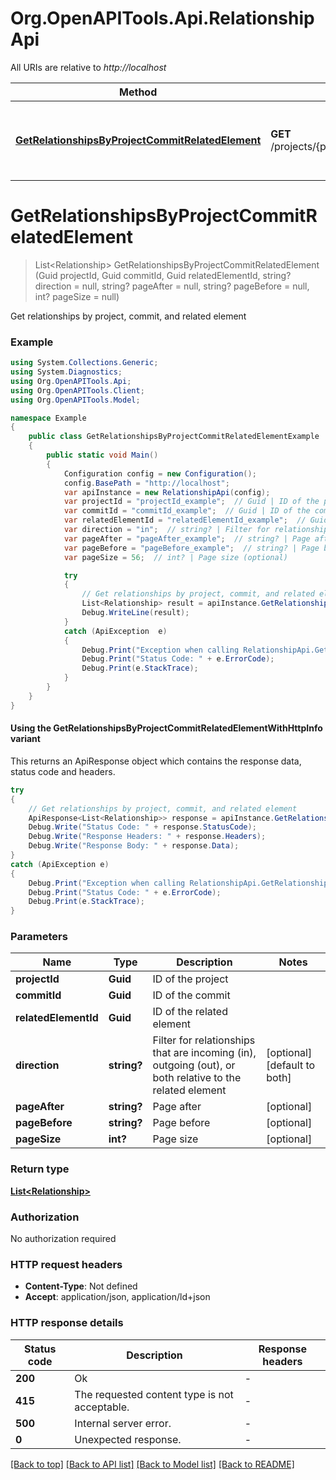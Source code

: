 # Org.OpenAPITools.Api.RelationshipApi

All URIs are relative to *http://localhost*

| Method | HTTP request | Description |
|--------|--------------|-------------|
| [**GetRelationshipsByProjectCommitRelatedElement**](RelationshipApi.md#getrelationshipsbyprojectcommitrelatedelement) | **GET** /projects/{projectId}/commits/{commitId}/elements/{relatedElementId}/relationships | Get relationships by project, commit, and related element |

<a id="getrelationshipsbyprojectcommitrelatedelement"></a>
# **GetRelationshipsByProjectCommitRelatedElement**
> List&lt;Relationship&gt; GetRelationshipsByProjectCommitRelatedElement (Guid projectId, Guid commitId, Guid relatedElementId, string? direction = null, string? pageAfter = null, string? pageBefore = null, int? pageSize = null)

Get relationships by project, commit, and related element

### Example
```csharp
using System.Collections.Generic;
using System.Diagnostics;
using Org.OpenAPITools.Api;
using Org.OpenAPITools.Client;
using Org.OpenAPITools.Model;

namespace Example
{
    public class GetRelationshipsByProjectCommitRelatedElementExample
    {
        public static void Main()
        {
            Configuration config = new Configuration();
            config.BasePath = "http://localhost";
            var apiInstance = new RelationshipApi(config);
            var projectId = "projectId_example";  // Guid | ID of the project
            var commitId = "commitId_example";  // Guid | ID of the commit
            var relatedElementId = "relatedElementId_example";  // Guid | ID of the related element
            var direction = "in";  // string? | Filter for relationships that are incoming (in), outgoing (out), or both relative to the related element (optional)  (default to both)
            var pageAfter = "pageAfter_example";  // string? | Page after (optional) 
            var pageBefore = "pageBefore_example";  // string? | Page before (optional) 
            var pageSize = 56;  // int? | Page size (optional) 

            try
            {
                // Get relationships by project, commit, and related element
                List<Relationship> result = apiInstance.GetRelationshipsByProjectCommitRelatedElement(projectId, commitId, relatedElementId, direction, pageAfter, pageBefore, pageSize);
                Debug.WriteLine(result);
            }
            catch (ApiException  e)
            {
                Debug.Print("Exception when calling RelationshipApi.GetRelationshipsByProjectCommitRelatedElement: " + e.Message);
                Debug.Print("Status Code: " + e.ErrorCode);
                Debug.Print(e.StackTrace);
            }
        }
    }
}
```

#### Using the GetRelationshipsByProjectCommitRelatedElementWithHttpInfo variant
This returns an ApiResponse object which contains the response data, status code and headers.

```csharp
try
{
    // Get relationships by project, commit, and related element
    ApiResponse<List<Relationship>> response = apiInstance.GetRelationshipsByProjectCommitRelatedElementWithHttpInfo(projectId, commitId, relatedElementId, direction, pageAfter, pageBefore, pageSize);
    Debug.Write("Status Code: " + response.StatusCode);
    Debug.Write("Response Headers: " + response.Headers);
    Debug.Write("Response Body: " + response.Data);
}
catch (ApiException e)
{
    Debug.Print("Exception when calling RelationshipApi.GetRelationshipsByProjectCommitRelatedElementWithHttpInfo: " + e.Message);
    Debug.Print("Status Code: " + e.ErrorCode);
    Debug.Print(e.StackTrace);
}
```

### Parameters

| Name | Type | Description | Notes |
|------|------|-------------|-------|
| **projectId** | **Guid** | ID of the project |  |
| **commitId** | **Guid** | ID of the commit |  |
| **relatedElementId** | **Guid** | ID of the related element |  |
| **direction** | **string?** | Filter for relationships that are incoming (in), outgoing (out), or both relative to the related element | [optional] [default to both] |
| **pageAfter** | **string?** | Page after | [optional]  |
| **pageBefore** | **string?** | Page before | [optional]  |
| **pageSize** | **int?** | Page size | [optional]  |

### Return type

[**List&lt;Relationship&gt;**](Relationship.md)

### Authorization

No authorization required

### HTTP request headers

 - **Content-Type**: Not defined
 - **Accept**: application/json, application/ld+json


### HTTP response details
| Status code | Description | Response headers |
|-------------|-------------|------------------|
| **200** | Ok |  -  |
| **415** | The requested content type is not acceptable. |  -  |
| **500** | Internal server error. |  -  |
| **0** | Unexpected response. |  -  |

[[Back to top]](#) [[Back to API list]](../README.md#documentation-for-api-endpoints) [[Back to Model list]](../README.md#documentation-for-models) [[Back to README]](../README.md)

